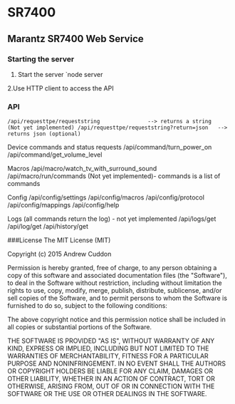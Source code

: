 # SR7400
## Marantz SR7400 Web Service

### Starting the server

1. Start the server
  `node server

2.Use HTTP client to access the API

### API
    /api/requesttpe/requeststring               --> returns a string
    (Not yet implemented) /api/requesttpe/requeststring?return=json   --> returns json (optional)
  
  Device commands and status requests
    /api/command/turn_power_on
    /api/command/get_volume_level
  
  Macros
    /api/macro/watch_tv_with_surround_sound
    /api/macro/run/commands   (Not yet implemented)- commands is a list of commands
    
  Config
    /api/config/settings
    /api/config/macros
    /api/config/protocol
    /api/config/mappings
    /api/config/help

  Logs (all commands return the log) - not yet implemented
    /api/logs/get
    /api/log/get
    /api/history/get

###License
The MIT License (MIT)

Copyright (c) 2015 Andrew Cuddon

Permission is hereby granted, free of charge, to any person obtaining a copy
of this software and associated documentation files (the "Software"), to deal
in the Software without restriction, including without limitation the rights
to use, copy, modify, merge, publish, distribute, sublicense, and/or sell
copies of the Software, and to permit persons to whom the Software is
furnished to do so, subject to the following conditions:

The above copyright notice and this permission notice shall be included in all
copies or substantial portions of the Software.

THE SOFTWARE IS PROVIDED "AS IS", WITHOUT WARRANTY OF ANY KIND, EXPRESS OR
IMPLIED, INCLUDING BUT NOT LIMITED TO THE WARRANTIES OF MERCHANTABILITY,
FITNESS FOR A PARTICULAR PURPOSE AND NONINFRINGEMENT. IN NO EVENT SHALL THE
AUTHORS OR COPYRIGHT HOLDERS BE LIABLE FOR ANY CLAIM, DAMAGES OR OTHER
LIABILITY, WHETHER IN AN ACTION OF CONTRACT, TORT OR OTHERWISE, ARISING FROM,
OUT OF OR IN CONNECTION WITH THE SOFTWARE OR THE USE OR OTHER DEALINGS IN THE
SOFTWARE.

